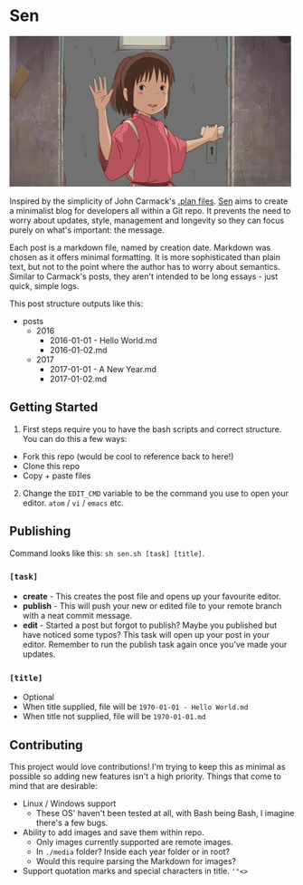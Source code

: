 # Sen

![Sen waving](image.gif)

Inspired by the simplicity of John Carmack's [.plan files](https://github.com/oliverbenns/john-carmack-plan). [Sen](https://github.com/oliverbenns/sen) aims to create a minimalist blog for developers all within a Git repo. It prevents the need to worry about updates, style, management and longevity so they can focus purely on what's important: the message.

Each post is a markdown file, named by creation date. Markdown was chosen as it offers minimal formatting. It is more sophisticated than plain text, but not to the point where the author has to worry about semantics. Similar to Carmack's posts, they aren't intended to be long essays - just quick, simple logs.

This post structure outputs like this:

- posts
  - 2016
    - 2016-01-01 - Hello World.md
    - 2016-01-02.md
  - 2017
    - 2017-01-01 - A New Year.md
    - 2017-01-02.md

## Getting Started

1. First steps require you to have the bash scripts and correct structure. You can do this a few ways:
  - Fork this repo (would be cool to reference back to here!)
  - Clone this repo
  - Copy + paste files
2. Change the `EDIT_CMD` variable to be the command you use to open your editor. `atom` / `vi` / `emacs` etc.

## Publishing
Command looks like this: `sh sen.sh [task] [title]`.

### `[task]`

- **create** - This creates the post file and opens up your favourite editor.
- **publish** - This will push your new or edited file to your remote branch with a neat commit message.
- **edit** - Started a post but forgot to publish? Maybe you published but have noticed some typos? This task will open up your post in your editor. Remember to run the publish task again once you've made your updates.

### `[title]`

- Optional
- When title supplied, file will be `1970-01-01 - Hello World.md`
- When title not supplied, file will be `1970-01-01.md`

## Contributing
This project would love contributions! I'm trying to keep this as minimal as possible so adding new features isn't a high priority. Things that come to mind that are desirable:

- Linux / Windows support
  - These OS' haven't been tested at all, with Bash being Bash, I imagine there's a few bugs.
- Ability to add images and save them within repo.
  - Only images currently supported are remote images.
  - In `./media` folder? Inside each year folder or in root?
  - Would this require parsing the Markdown for images?
- Support quotation marks and special characters in title. `'"<>`
